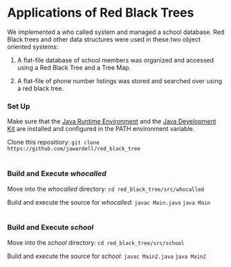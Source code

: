 # Applications of  Red Black Trees

We implemented a who called system and managed a school database. Red Black trees and other data structures were used in these two object oriented systems:

1. A flat-file database of school members was organized and accessed using a Red Black Tree and a Tree Map. 

2. A flat-file of phone number listings was stored and searched over using a red black tree. 



### Set Up
Make sure that the [Java Runtime Environment](https://java.com/en/ "Java Runtime Environment") and the [Java Development Kit](http://www.oracle.com/technetwork/java/javase/downloads/jdk8-downloads-2133151.html "Java Development Kit") are installed and configured in the PATH environment variable. 

Clone this repositiory: 
`git clone https://github.com/jawardell/red_black_tree`<br><br>

### Build and Execute *whocalled*

Move into the *whocalled* directory: 
`cd red_black_tree/src/whocalled`

Build and execute the source for *whocalled*: 
`javac Main.java`
`java Main`
<br><br>
### Build and Execute *school*

Move into the *school* directory: 
`cd red_black_tree/src/school`

Build and execute the source for *school*: 
`javac Main2.java`
`java Main2`
